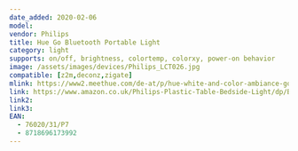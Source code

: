 ```yaml
---
date_added: 2020-02-06
model: 
vendor: Philips
title: Hue Go Bluetooth Portable Light 
category: light
supports: on/off, brightness, colortemp, colorxy, power-on behavior
image: /assets/images/devices/Philips_LCT026.jpg
compatible: [z2m,deconz,zigate]
mlink: https://www2.meethue.com/de-at/p/hue-white-and-color-ambiance-go-tragbare-leuchte-(neuestes-modell)/7602031P7
link: https://www.amazon.co.uk/Philips-Plastic-Table-Bedside-Light/dp/B07SQ2FZTK
link2: 
link3: 
EAN: 
  - 76020/31/P7
  - 8718696173992
---
```

